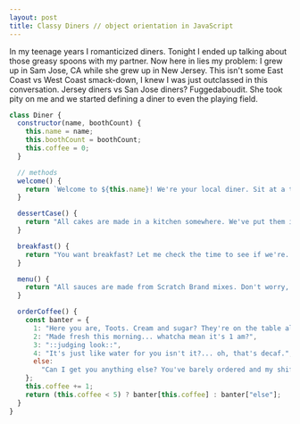 ```yaml
---
layout: post
title: Classy Diners // object orientation in JavaScript
---
```


In my teenage years I romanticized diners. Tonight I ended up talking about those greasy spoons with my partner. Now here in lies my problem: I grew up in Sam Jose, CA while she grew up in New Jersey. This isn't some East Coast vs West Coast smack-down, I knew I was just outclassed in this conversation. Jersey diners vs San Jose diners? Fuggedaboudit. She took pity on me and we started defining a diner to even the playing field. 

```javascript
class Diner {
  constructor(name, boothCount) {
    this.name = name;
    this.boothCount = boothCount;
    this.coffee = 0;
  }

  // methods
  welcome() {
    return `Welcome to ${this.name}! We're your local diner. Sit at a table or in\none of our ${this.boothCount} booths. Order from out dessert case, ask if\nwe're serving breakfast, and take a look at our menu! Coffee to start?`;
  }

  dessertCase() {
    return "All cakes are made in a kitchen somewhere. We've put them in\nrotating display case because cakes taste better if you've seen them\nrotate. By the register you can see our muffins and cookies. They taste \nbetter stationary. Coffee?";
  }

  breakfast() {
    return "You want breakfast? Let me check the time to see if we're... nah!\nI'm just kidding. This is a diner. Breakfast is available all the time!\nSo's the seafood pasta. Can I get you a coffee hon?";
  }

  menu() {
    return "All sauces are made from Scratch Brand mixes. Don't worry, we've \nwatered down the hollandaise since all that butter fat will kill you. Most\nfoods are Made Fresh Co's frozen foods. It'll be fast though, there's a\nfryer.";
  }

  orderCoffee() {
    const banter = {
      1: "Here you are, Toots. Cream and sugar? They're on the table already.",
      2: "Made fresh this morning... whatcha mean it's 1 am?",
      3: "::judging look::",
      4: "It's just like water for you isn't it?... oh, that's decaf.",
      else:
        "Can I get you anything else? You've barely ordered and my shift is going to end soon.",
    };
    this.coffee += 1;
    return (this.coffee < 5) ? banter[this.coffee] : banter["else"];
  }
}

```
